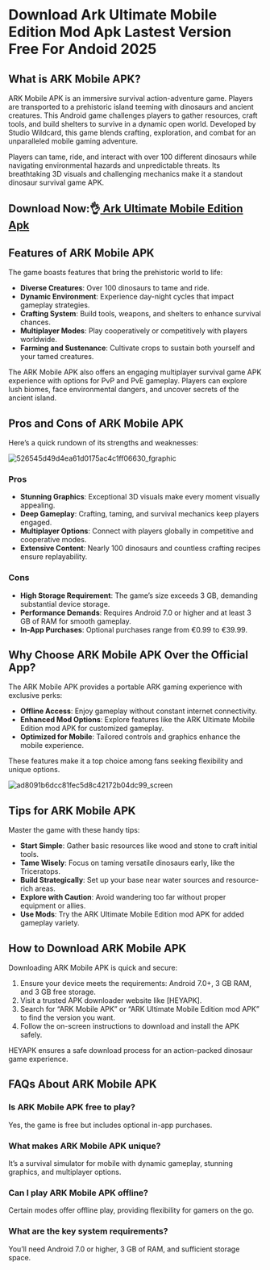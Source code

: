 # Download Ark Ultimate Mobile Edition Mod Apk Lastest Version Free For Andoid 2025

## What is ARK Mobile APK?  
ARK Mobile APK is an immersive survival action-adventure game. Players are transported to a prehistoric island teeming with dinosaurs and ancient creatures. This Android game challenges players to gather resources, craft tools, and build shelters to survive in a dynamic open world. Developed by Studio Wildcard, this game blends crafting, exploration, and combat for an unparalleled mobile gaming adventure.

Players can tame, ride, and interact with over 100 different dinosaurs while navigating environmental hazards and unpredictable threats. Its breathtaking 3D visuals and challenging mechanics make it a standout dinosaur survival game APK.

## Download Now:👌[ Ark Ultimate Mobile Edition Apk](https://heyapks.com/ark-ultimate-mobile-edition.html)

## Features of ARK Mobile APK  
The game boasts features that bring the prehistoric world to life:  

- **Diverse Creatures**: Over 100 dinosaurs to tame and ride.  
- **Dynamic Environment**: Experience day-night cycles that impact gameplay strategies.  
- **Crafting System**: Build tools, weapons, and shelters to enhance survival chances.  
- **Multiplayer Modes**: Play cooperatively or competitively with players worldwide.  
- **Farming and Sustenance**: Cultivate crops to sustain both yourself and your tamed creatures.  

The ARK Mobile APK also offers an engaging multiplayer survival game APK experience with options for PvP and PvE gameplay. Players can explore lush biomes, face environmental dangers, and uncover secrets of the ancient island.  

## Pros and Cons of ARK Mobile APK  
Here’s a quick rundown of its strengths and weaknesses:  

![526545d49d4ea61d0175ac4c1ff06630_fgraphic](https://github.com/user-attachments/assets/7b9808f7-9749-45e1-bc99-add533ccf4a2)


### Pros  
- **Stunning Graphics**: Exceptional 3D visuals make every moment visually appealing.  
- **Deep Gameplay**: Crafting, taming, and survival mechanics keep players engaged.  
- **Multiplayer Options**: Connect with players globally in competitive and cooperative modes.  
- **Extensive Content**: Nearly 100 dinosaurs and countless crafting recipes ensure replayability.  

### Cons  
- **High Storage Requirement**: The game’s size exceeds 3 GB, demanding substantial device storage.  
- **Performance Demands**: Requires Android 7.0 or higher and at least 3 GB of RAM for smooth gameplay.  
- **In-App Purchases**: Optional purchases range from €0.99 to €39.99.  

## Why Choose ARK Mobile APK Over the Official App?  
The ARK Mobile APK provides a portable ARK gaming experience with exclusive perks:  

- **Offline Access**: Enjoy gameplay without constant internet connectivity.  
- **Enhanced Mod Options**: Explore features like the ARK Ultimate Mobile Edition mod APK for customized gameplay.  
- **Optimized for Mobile**: Tailored controls and graphics enhance the mobile experience.  

These features make it a top choice among fans seeking flexibility and unique options. 

![ad8091b6dcc81fec5d8c42172b04dc99_screen](https://github.com/user-attachments/assets/08af54cc-6170-41a7-84bd-0243f7014596)


## Tips for ARK Mobile APK  
Master the game with these handy tips:  

- **Start Simple**: Gather basic resources like wood and stone to craft initial tools.  
- **Tame Wisely**: Focus on taming versatile dinosaurs early, like the Triceratops.  
- **Build Strategically**: Set up your base near water sources and resource-rich areas.  
- **Explore with Caution**: Avoid wandering too far without proper equipment or allies.  
- **Use Mods**: Try the ARK Ultimate Mobile Edition mod APK for added gameplay variety.  

## How to Download ARK Mobile APK  
Downloading ARK Mobile APK is quick and secure:  

1. Ensure your device meets the requirements: Android 7.0+, 3 GB RAM, and 3 GB free storage.  
2. Visit a trusted APK downloader website like [HEYAPK].  
3. Search for “ARK Mobile APK” or “ARK Ultimate Mobile Edition mod APK” to find the version you want.  
4. Follow the on-screen instructions to download and install the APK safely.  

HEYAPK ensures a safe download process for an action-packed dinosaur game experience.  

## FAQs About ARK Mobile APK  
### Is ARK Mobile APK free to play?  
Yes, the game is free but includes optional in-app purchases.  

### What makes ARK Mobile APK unique?  
It’s a survival simulator for mobile with dynamic gameplay, stunning graphics, and multiplayer options.  

### Can I play ARK Mobile APK offline?  
Certain modes offer offline play, providing flexibility for gamers on the go.  

### What are the key system requirements?  
You’ll need Android 7.0 or higher, 3 GB of RAM, and sufficient storage space.  


